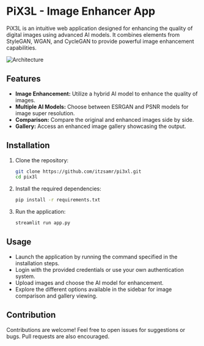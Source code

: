 # PiX3L - Image Enhancer App

PiX3L is an intuitive web application designed for enhancing the quality of digital images using advanced AI models. It combines elements from StyleGAN, WGAN, and CycleGAN to provide powerful image enhancement capabilities.



![Architecture](https://esrgan.readthedocs.io/en/latest/_images/architecture.png)



## Features

- **Image Enhancement:** Utilize a hybrid AI model to enhance the quality of images.
- **Multiple AI Models:** Choose between ESRGAN and PSNR models for image super resolution.
- **Comparison:** Compare the original and enhanced images side by side.
- **Gallery:** Access an enhanced image gallery showcasing the output.

## Installation

1. Clone the repository:

    ```bash
    git clone https://github.com/itzsamr/pi3xl.git
    cd pix3l
    ```

2. Install the required dependencies:

    ```bash
    pip install -r requirements.txt
    ```

3. Run the application:

    ```bash
    streamlit run app.py
    ```

## Usage

- Launch the application by running the command specified in the installation steps.
- Login with the provided credentials or use your own authentication system.
- Upload images and choose the AI model for enhancement.
- Explore the different options available in the sidebar for image comparison and gallery viewing.

## Contribution

Contributions are welcome! Feel free to open issues for suggestions or bugs. Pull requests are also encouraged.
